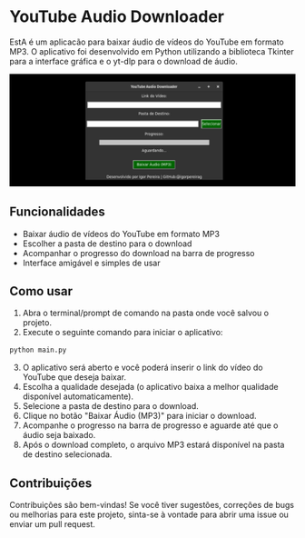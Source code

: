 # YouTube Audio Downloader

EstA é um aplicacão  para baixar áudio de vídeos do YouTube em formato MP3. O aplicativo foi desenvolvido em Python utilizando a biblioteca Tkinter para a interface gráfica e o yt-dlp para o download de áudio.

![alt text](image.png)

## Funcionalidades

- Baixar áudio de vídeos do YouTube em formato MP3
- Escolher a pasta de destino para o download
- Acompanhar o progresso do download na barra de progresso
- Interface amigável e simples de usar

## Como usar

1. Abra o terminal/prompt de comando na pasta onde você salvou o projeto.
2. Execute o seguinte comando para iniciar o aplicativo:

```bash
python main.py
```

3. O aplicativo será aberto e você poderá inserir o link do vídeo do YouTube que deseja baixar.
4. Escolha a qualidade desejada (o aplicativo baixa a melhor qualidade disponível automaticamente).
5. Selecione a pasta de destino para o download.
6. Clique no botão "Baixar Áudio (MP3)" para iniciar o download.
7. Acompanhe o progresso na barra de progresso e aguarde até que o áudio seja baixado.
8. Após o download completo, o arquivo MP3 estará disponível na pasta de destino selecionada.

## Contribuições

Contribuições são bem-vindas! Se você tiver sugestões, correções de bugs ou melhorias para este projeto, sinta-se à vontade para abrir uma issue ou enviar um pull request.

